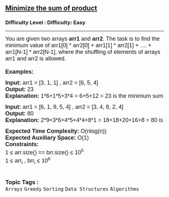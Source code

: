<h2><a href="https://www.geeksforgeeks.org/problems/minimize-the-sum-of-product1525/1?page=10&category=Arrays,Mathematical,Sorting,Searching,Binary%20Search,two-pointer-algorithm,sliding-window,prefix-sum,Kadane&sortBy=submissions">Minimize the sum of product</a></h2><h3>Difficulty Level : Difficulty: Easy</h3><hr><div class="problems_problem_content__Xm_eO"><p><span style="font-family: arial,helvetica,sans-serif;"><span style="font-size: 18px;">You are given two arrays<strong> arr1</strong>&nbsp;and <strong>arr2</strong>. The task is to find the minimum value of arr1[0] * arr2[0] + arr1[1] * arr2[1] + .... + arr1[N-1] * arr2[N-1], where the shuffling of elements of arrays arr1 and arr2&nbsp;is allowed.<br><br><strong>Examples:</strong></span></span></p>
<pre><span style="font-family: arial,helvetica,sans-serif;"><span style="font-size: 18px;"><strong>Input: </strong>arr1 = [3, 1, 1] , arr2 = [6, 5, 4]
<strong>Output: </strong>23 </span>
<span style="font-size: 18px;"><strong><span style="font-size: 18px;">Explanation:</span> </strong></span><span style="font-size: 18px;">1*6+1*5+3*4 = 6+5+12 = 23 is the minimum sum.</span></span></pre>
<pre><span style="font-family: arial,helvetica,sans-serif;"><span style="font-size: 18px;"><strong>Input: </strong>arr1 = [6, 1, 9, 5, 4] , arr2 = [3, 4, 8, 2, 4]
<strong>Output: </strong>80
<strong>Explanation: </strong></span><span style="font-size: 18px;">2*9+3*6+4*5+4*4+8*1 = 18+18+20+16+8 = 80 is the minimum sum.</span></span></pre>
<p><span style="font-family: arial,helvetica,sans-serif;"><span style="font-size: 18px;"><strong>Expected Time Complexity:</strong> O(nlog(n))<br><strong>Expected Auxiliary Space:</strong> O(1)<br></span></span><span style="font-family: arial,helvetica,sans-serif;"><span style="font-size: 18px;"><strong>Constraints:</strong><br>1 ≤ arr.size() == brr.size() ≤ 10<sup>5</sup><br>1 ≤ arr<sub>i</sub> , brr<sub>i</sub> ≤ 10<sup>6</sup></span></span></p></div><br><p><span style=font-size:18px><strong>Topic Tags : </strong><br><code>Arrays</code>&nbsp;<code>Greedy</code>&nbsp;<code>Sorting</code>&nbsp;<code>Data Structures</code>&nbsp;<code>Algorithms</code>&nbsp;
